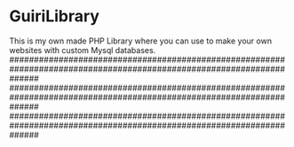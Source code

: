 # GuiriLibrary
This is my own made PHP Library where you can use to make your own websites with custom Mysql databases.
######################################################################################################################
######################################################################################################################
######################################################################################################################
